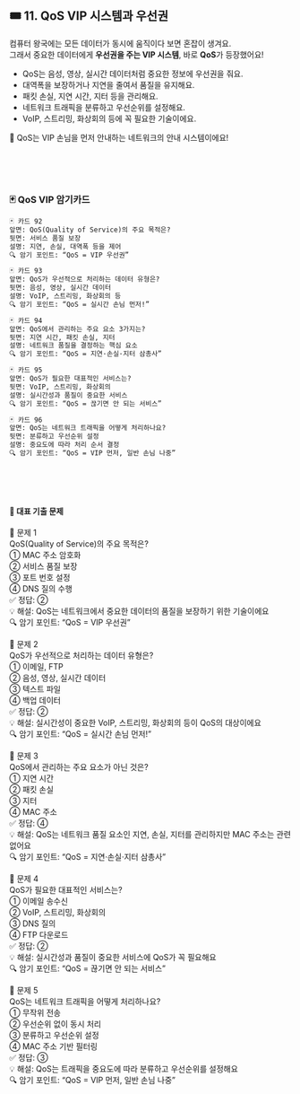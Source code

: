 


## 🎟️ 11. QoS VIP 시스템과 우선권

컴퓨터 왕국에는 모든 데이터가 동시에 움직이다 보면 혼잡이 생겨요.  
그래서 중요한 데이터에게 **우선권을 주는 VIP 시스템**, 바로 **QoS**가 등장했어요!

- QoS는 음성, 영상, 실시간 데이터처럼 중요한 정보에 우선권을 줘요.  
- 대역폭을 보장하거나 지연을 줄여서 품질을 유지해요.  
- 패킷 손실, 지연 시간, 지터 등을 관리해요.  
- 네트워크 트래픽을 분류하고 우선순위를 설정해요.  
- VoIP, 스트리밍, 화상회의 등에 꼭 필요한 기술이에요.

🎯 QoS는 VIP 손님을 먼저 안내하는 네트워크의 안내 시스템이에요!


<br/><br/><br/>
 


### 🃏 QoS VIP 암기카드

```markdown
🃏 카드 92  
앞면: QoS(Quality of Service)의 주요 목적은?  
뒷면: 서비스 품질 보장  
설명: 지연, 손실, 대역폭 등을 제어  
🔍 암기 포인트: “QoS = VIP 우선권”

🃏 카드 93  
앞면: QoS가 우선적으로 처리하는 데이터 유형은?  
뒷면: 음성, 영상, 실시간 데이터  
설명: VoIP, 스트리밍, 화상회의 등  
🔍 암기 포인트: “QoS = 실시간 손님 먼저!”

🃏 카드 94  
앞면: QoS에서 관리하는 주요 요소 3가지는?  
뒷면: 지연 시간, 패킷 손실, 지터  
설명: 네트워크 품질을 결정하는 핵심 요소  
🔍 암기 포인트: “QoS = 지연·손실·지터 삼총사”

🃏 카드 95  
앞면: QoS가 필요한 대표적인 서비스는?  
뒷면: VoIP, 스트리밍, 화상회의  
설명: 실시간성과 품질이 중요한 서비스  
🔍 암기 포인트: “QoS = 끊기면 안 되는 서비스”

🃏 카드 96  
앞면: QoS는 네트워크 트래픽을 어떻게 처리하나요?  
뒷면: 분류하고 우선순위 설정  
설명: 중요도에 따라 처리 순서 결정  
🔍 암기 포인트: “QoS = VIP 먼저, 일반 손님 나중”
```

<br/>
<br/>
<br/>


####  📘 대표 기출 문제  

🧪 문제 1  
QoS(Quality of Service)의 주요 목적은?  
① MAC 주소 암호화  
② 서비스 품질 보장  
③ 포트 번호 설정  
④ DNS 질의 수행  
✅ 정답: ②  
💡 해설: QoS는 네트워크에서 중요한 데이터의 품질을 보장하기 위한 기술이에요  
🔍 암기 포인트: “QoS = VIP 우선권”

🧪 문제 2  
QoS가 우선적으로 처리하는 데이터 유형은?  
① 이메일, FTP  
② 음성, 영상, 실시간 데이터  
③ 텍스트 파일  
④ 백업 데이터  
✅ 정답: ②  
💡 해설: 실시간성이 중요한 VoIP, 스트리밍, 화상회의 등이 QoS의 대상이에요  
🔍 암기 포인트: “QoS = 실시간 손님 먼저!”

🧪 문제 3  
QoS에서 관리하는 주요 요소가 아닌 것은?  
① 지연 시간  
② 패킷 손실  
③ 지터  
④ MAC 주소  
✅ 정답: ④  
💡 해설: QoS는 네트워크 품질 요소인 지연, 손실, 지터를 관리하지만 MAC 주소는 관련 없어요  
🔍 암기 포인트: “QoS = 지연·손실·지터 삼총사”

🧪 문제 4  
QoS가 필요한 대표적인 서비스는?  
① 이메일 송수신  
② VoIP, 스트리밍, 화상회의  
③ DNS 질의  
④ FTP 다운로드  
✅ 정답: ②  
💡 해설: 실시간성과 품질이 중요한 서비스에 QoS가 꼭 필요해요  
🔍 암기 포인트: “QoS = 끊기면 안 되는 서비스”

🧪 문제 5  
QoS는 네트워크 트래픽을 어떻게 처리하나요?  
① 무작위 전송  
② 우선순위 없이 동시 처리  
③ 분류하고 우선순위 설정  
④ MAC 주소 기반 필터링  
✅ 정답: ③  
💡 해설: QoS는 트래픽을 중요도에 따라 분류하고 우선순위를 설정해요  
🔍 암기 포인트: “QoS = VIP 먼저, 일반 손님 나중”



  
